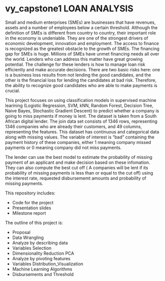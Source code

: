 # vy_capstone1 LOAN ANALYSIS
Small and medium enterprises (SMEs) are businesses that have revenues, assets and a number of employees below a certain threshold. Although the definition of SMEs is different from country to country, their important role in the economy is undeniable. They are one of the strongest drivers of economic development, innovation and employment. The access to finance is recognized as the greatest obstacle to the growth of SMEs. The financing gap for SMEs is huge. Millions of SMEs have unmet financing needs all over the world. Lenders who can address this matter have great growing potential. The challenge for these lenders is how to manage loan risk efficiently and make accurate decisions. There are two basic risks here: one is a business loss results from not lending the good candidates, and the other is the financial loss for lending the candidates at bad risk. Therefore, the ability to recognize good candidates who are able to make payments is crucial.

This project focuses on using classification models in supervised machine learining (Logistic Regression, SVM, kNN, Random Forest, Decision Tree, Naive Bayes, Stochastic Gradient Descent) to predict whether a company is going to miss payments if money is lent. The dataset is taken from a South African digital lender. The join data set consists of 1346 rows, representing 1346 companies who are already their customers, and 49 columns, representing the features. This dataset has continuous and categorical data along with missing values. The variable of interest is “bad” containing the payment history of these companies, either 1 meaning company missed payments or 0 meaning company did not miss payments.

The lender can use the best model to estimate the probability of missing payment of an applicant and make decision based on these infomation. They can also compute the best cut off ( A companies will be lent if its probability of missing payments is less than or equal to the cut off) using the interest rate, requested disbursememt amounts and probability of missing payments.

This repository includes:
* Code for the project
* Presentation slides
* Milestone report




The outline of this project is:
* Proposal
* Data Wrangling
* Analyze by describing data
* Variables Selection
* Dimensionality Reduction PCA
* Analyze by pivoting features
* Variables Distribution_Visualization
* Machine Learning Algorithms
* Disbursements and Threshold
